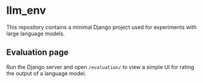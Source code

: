 # llm_env

This repository contains a minimal Django project used for experiments with large language models.

## Evaluation page

Run the Django server and open `/evaluation/` to view a simple UI for rating the output of a language model.
